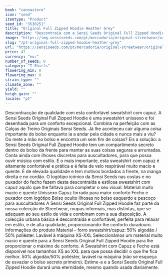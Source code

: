 ```yaml
---
book: "cannastore"
icon: "seed"
itemtype: "Product"
seed_id: "3530251"
title: "Original Full Zipped Hoodie Heather Grey"
description: "Descontraia com a Sensi Seeds Original Full Zipped Hoodie, uma sweatshirt unissexo desenhada para o máximo conforto. Compre já!"
image: "https://img.sensiseeds.com/pt/mercadoria/original-streetwear/original-full-zipped-hoodie-heather-grey-image.png"
slug: "/pt-original-full-zipped-hoodie-heather-grey"
url: "https://sensiseeds.com/pt/mercadoria/original-streetwear/original-full-zipped-hoodie-heather-grey?a_aid=cannastore"
price: 47
currency: "eur"
number_of_seeds: 0
category: "T-Shirts"
flowering_min: 0
flowering_max: 0
strain_type: ""
climate_zone: ""
yield: ""
heigh_gain: ""
locale: "pt"
---
```

Descontracção de qualidade com esta confortável sweatshirt com capuz. A Sensi Seeds Original Full Zipped Hoodie é uma sweatshirt unissexo e foi desenhada para um conforto excepcional. Combina na perfeição com as Calças de Treino Originais Sensi Seeds. Já lhe aconteceu cair alguma coisa importante do bolso enquanto ia a andar pela cidade e nunca mais a viu? Ou mete a mão no bolso e encontra um sem fim de coisas? Eis a solução: a Sensi Seeds Original Full Zipped Hoodie tem um compartimento secreto dentro do bolso da frente para manter as suas coisas seguras e arrumadas. Conta ainda com ilhoses discretas para auscultadores, para que possa ouvir música com estilo. E o mais importante, esta sweatshirt com capuz é altamente confortável e prática e é feita de velo respirável muito macio e quente. É de elevada qualidade e tem motivos bordados à frente, na manga direita e no cordão. O logótipo icónico da Sensi Seeds nas costas e no puxador do fecho fazem desta descontraída e estilosa sweatshirt com capuz aquilo que lhe faltava para completar o seu visual. Material muito macio e quente Unissexo Capuz forrado para maior conforto Fecho e puxador com logótipo Bolso oculto Ilhoses no bolso esquerdo e pescoço para auscultadores A Sensi Seeds Original Full Zipped Hoodie faz parte da nossa colecção de Streetwear, roupas informais, mas distintas, que se adequam ao seu estilo de vida e combinam com a sua disposição. A colecção urbana básica é descontraída e confortável, perfeita para relaxar em estilo, e de alta qualidade, proporcionando-lhe conforto duradouro. Informações do produto Material – forro sweatshirt/capuz: 50% algodão / 50% poliéster. Lavável à máquina XS-XXL Seleccionámos um material muito macio e quente para a Sensi Seeds Original Full Zipped Hoodie para lhe proporcionar o máximo de conforto. A Sweatshirt com Capuz e Fecho está disponível nos tamanhos XS ao XXL para que possa decidir o que lhe fica melhor. 50% algodão/50% poliéster, lavável na máquina (não se esqueça de esvaziar o bolso secreto primeiro). Estime-a e a Sensi Seeds Original Full Zipped Hoodie durará uma eternidade, mesmo quando usada diariamente.
